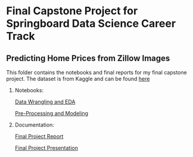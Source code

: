 # Final Capstone Project for Springboard Data Science Career Track

## Predicting Home Prices from Zillow Images


This folder contains the notebooks and final reports for my final capstone project. The dataset is from Kaggle and can be found [here](https://www.kaggle.com/ericpierce/austinhousingprices)


1. Notebooks:

    [Data Wrangling and EDA](https://github.com/sangeetajay/Springboard/blob/master/Second_Capstone/Unit_11_05_EDA_for_Second_Capstone_1.ipynb)
    
    [Pre-Processing and Modeling](https://github.com/sangeetajay/Springboard/tree/master/Final_Capstone/ModelingNotebooks)

2. Documentation:

   [Final Project Report](https://github.com/sangeetajay/Springboard/blob/master/Final_Capstone/SJ_final_capstone_report.pdf)

   [Final Project Presentation](https://github.com/sangeetajay/Springboard/blob/master/Final_Capstone/SJ_Final_Capstone_presentation.pdf)
